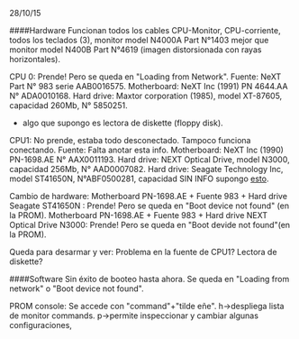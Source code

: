 28/10/15

####Hardware
Funcionan todos los cables CPU-Monitor, CPU-corriente, todos los teclados (3), monitor model N4000A Part N°1403 mejor que monitor model N400B Part N°4619 (imagen distorsionada con rayas horizontales).

CPU 0: Prende! Pero se queda en "Loading from Network". 
Fuente: NeXT Part N° 983 serie AAB0016575.
Motherboard: NeXT Inc (1991) PN 4644.AA N° ADA0010168.
Hard drive: Maxtor corporation (1985), model XT-87605, capacidad 260Mb, N° 5850251.
+ algo que supongo es lectora de diskette (floppy disk).

CPU1: No prende, estaba todo desconectado. Tampoco funciona conectando.
Fuente: Falta anotar esta info.
Motherboard: NeXT Inc (1990) PN-1698.AE N° AAX0011193.
Hard drive: NEXT Optical Drive, model N3000, capacidad 256Mb, N° AAD0007082.
Hard drive: Seagate Technology Inc, model ST41650N, N°ABF0500281, capacidad SIN INFO supongo [esto](https://th99.bl4ckb0x.de/h/txt/4332.txt).

Cambio de hardware:
Motherboard PN-1698.AE + Fuente 983 + Hard drive Seagate ST41650N : Prende! Pero se queda en "Boot device not found" (en la PROM).
Motherboard PN-1698.AE + Fuente 983 +  Hard drive NEXT Optical Drive N3000: Prende! Pero se queda en "Boot devide not found"(en la PROM).

Queda para desarmar y ver:
 Problema en la fuente de CPU1? 
 Lectora de diskette?

####Software
Sin éxito de booteo hasta ahora. Se queda en "Loading from network" o "Boot device not found".

PROM console: Se accede con "command"+"tilde eñe".
h->despliega lista de monitor commands.
p->permite inspeccionar y cambiar algunas configuraciones, 


